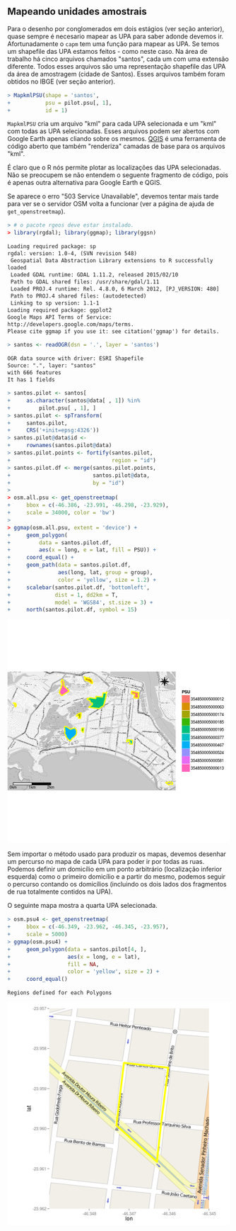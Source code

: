 



## Mapeando unidades amostrais

Para o desenho por conglomerados em dois estágios (ver seção anterior), quase sempre é necesario mapear as UPA para saber adonde devemos ir. Afortunadamente o `capm` tem uma função para mapear as UPA. Se temos um shapefile das UPA estamos feitos - como neste caso. Na área de trabalho há cinco arquivos chamados "santos", cada um com uma extensão diferente. Todos esses arquivos são uma representação shapefile das UPA da área de amostragem (cidade de Santos). Esses arquivos também foram obtidos no IBGE (ver seção anterior).


```r
> MapkmlPSU(shape = 'santos',
+           psu = pilot.psu[, 1],
+           id = 1)
```

`MapkmlPSU` cria um arquivo "kml" para cada UPA selecionada e um "kml" com todas as UPA selecionadas. Esses arquivos podem ser abertos com Google Earth apenas cliando sobre os mesmos. [QGIS](http://qgis.org) é uma ferramenta de código aberto que também "renderiza" camadas de base para os arquivos "kml". 

É claro que o R nós permite plotar as localizações das UPA selecionadas. Não se preocupem se não entendem o seguente fragmento de código, pois é apenas outra alternativa para Google Earth e QGIS.

Se aparece o erro "503 Service Unavailable", devemos tentar mais tarde para ver se o servidor OSM volta a funcionar (ver a página de ajuda de `get_openstreetmap`).


```r
> # o pacote rgeos deve estar instalado.
> library(rgdal); library(ggmap); library(ggsn)
```

```
Loading required package: sp
rgdal: version: 1.0-4, (SVN revision 548)
 Geospatial Data Abstraction Library extensions to R successfully loaded
 Loaded GDAL runtime: GDAL 1.11.2, released 2015/02/10
 Path to GDAL shared files: /usr/share/gdal/1.11
 Loaded PROJ.4 runtime: Rel. 4.8.0, 6 March 2012, [PJ_VERSION: 480]
 Path to PROJ.4 shared files: (autodetected)
 Linking to sp version: 1.1-1 
Loading required package: ggplot2
Google Maps API Terms of Service: http://developers.google.com/maps/terms.
Please cite ggmap if you use it: see citation('ggmap') for details.
```

```r
> santos <- readOGR(dsn = '.', layer = 'santos')
```

```
OGR data source with driver: ESRI Shapefile 
Source: ".", layer: "santos"
with 666 features
It has 1 fields
```

```r
> santos.pilot <- santos[
+     as.character(santos@data[ , 1]) %in%
+         pilot.psu[ , 1], ]
> santos.pilot <- spTransform(
+     santos.pilot,
+     CRS('+init=epsg:4326'))
> santos.pilot@data$id <-
+     rownames(santos.pilot@data)
> santos.pilot.points <- fortify(santos.pilot,
+                                region = "id")
> santos.pilot.df <- merge(santos.pilot.points,
+                          santos.pilot@data,
+                          by = "id")
> 
> osm.all.psu <- get_openstreetmap(
+     bbox = c(-46.386, -23.991, -46.298, -23.929),
+     scale = 34000, color = 'bw')
> 
> ggmap(osm.all.psu, extent = 'device') + 
+     geom_polygon(
+         data = santos.pilot.df,
+         aes(x = long, e = lat, fill = PSU)) +
+     coord_equal() +
+     geom_path(data = santos.pilot.df,
+               aes(long, lat, group = group),
+               color = 'yellow', size = 1.2) +
+     scalebar(santos.pilot.df, 'bottomleft',
+              dist = 1, dd2km = T,
+              model = 'WGS84', st.size = 3) +
+     north(santos.pilot.df, symbol = 15)
```

![plot of chunk map_all_psu](figures/map_all_psu-1.png) 

Sem importar o método usado para produzir os mapas, devemos desenhar um percurso no mapa de cada UPA para poder ir por todas as ruas. Podemos definir um domicílio em um ponto arbitrário (localização inferior esquerda) como o primeiro domicílio e a partir do mesmo, podemos seguir o percurso contando os domicílios (incluindo os dois lados dos fragmentos de rua totalmente contidos na UPA).  

O seguinte mapa mostra a quarta UPA selecionada.


```r
> osm.psu4 <- get_openstreetmap(
+     bbox = c(-46.349, -23.962, -46.345, -23.957),
+     scale = 5000)
> ggmap(osm.psu4) +
+     geom_polygon(data = santos.pilot[4, ],
+                  aes(x = long, e = lat),
+                  fill = NA,
+                  color = 'yellow', size = 2) +
+     coord_equal()
```

```
Regions defined for each Polygons
```

![plot of chunk map_4th_psu](figures/map_4th_psu-1.png) 
